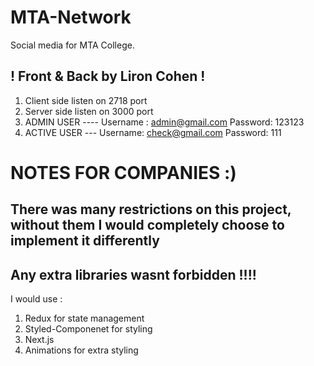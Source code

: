# MTA-Network
Social media for MTA College.

## ! Front & Back by Liron Cohen !

1. Client side listen on 2718 port
2. Server side listen on 3000 port
3. ADMIN USER ---- Username : admin@gmail.com  Password: 123123
4. ACTIVE USER --- Username: check@gmail.com   Password: 111


# NOTES FOR COMPANIES :)

## There was many restrictions on this project, without them I would completely choose to implement it differently
## Any extra libraries wasnt forbidden !!!!

I would use :
1. Redux for state management
2. Styled-Componenet for styling
3. Next.js
4. Animations for extra styling



